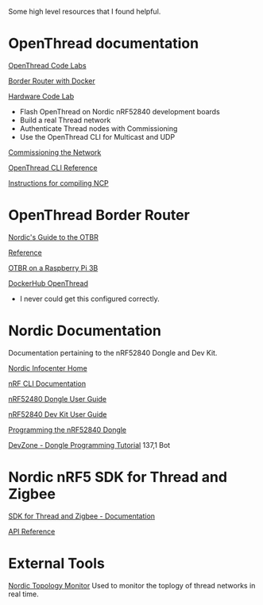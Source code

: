 Some high level resources that I found helpful.


# OpenThread documentation

[OpenThread Code Labs](https://openthread.io/guides)

[Border Router with Docker](https://openthread.io/guides#border_router_with_docker)

[Hardware Code Lab](https://openthread.io/guides#hardware_codelab)
- Flash OpenThread on Nordic nRF52840 development boards
- Build a real Thread network
- Authenticate Thread nodes with Commissioning
- Use the OpenThread CLI for Multicast and UDP

[Commissioning the Network](https://openthread.io/guides/build/commissioning)

[OpenThread CLI Reference](https://embarc.org/embarc_osp/doc/build/html/example/example/baremetal/openthread/cli/OT_CLI.html#commissioner-start-provisioningurl)

[Instructions for compiling NCP](https://openthread.io/platforms/co-processor/firmware)








# OpenThread Border Router

[Nordic's Guide to the OTBR](https://infocenter.nordicsemi.com/topic/com.nordic.infocenter.thread_zigbee.v3.0.0/thread_border_router.html)

[Reference](https://openthread.io/guides/border-router/external-commissioning#manual)

[OTBR on a Raspberry Pi 3B](https://openthread.io/guides/border-router/raspberry-pi-3b)

[DockerHub OpenThread](https://hub.docker.com/u/openthread/)
- I never could get this configured correctly.








# Nordic Documentation
Documentation pertaining to the nRF52840 Dongle and Dev Kit.

[Nordic Infocenter Home](https://infocenter.nordicsemi.com)

[nRF CLI Documentation](https://infocenter.nordicsemi.com/pdf/nRF5x_Command_Line_Tools_v1.0.pdf)

[nRF52480 Dongle User Guide](https://infocenter.nordicsemi.com/pdf/nRF52840_Dongle_User_Guide_v1.1.pdf)

[nRF52840 Dev Kit User Guide](https://infocenter.nordicsemi.com/pdf/nRF52840_DK_User_Guide_v1.4.pdf)

[Programming the nRF52840 Dongle](https://infocenter.nordicsemi.com/topic/ug_nrf52840_dongle/UG/nrf52840_Dongle/programming.html)

[DevZone - Dongle Programming Tutorial](https://devzone.nordicsemi.com/nordic/short-range-guides/b/getting-started/posts/nrf52840-dongle-programming-tutorial)
                                                                                                                            137,1         Bot







# Nordic nRF5 SDK for Thread and Zigbee

[SDK for Thread and Zigbee - Documentation](https://infocenter.nordicsemi.com/topic/struct_sdk/struct/sdk_thread_zigbee_latest.html)

[API Reference](https://infocenter.nordicsemi.com/topic/sdk_tz_v4.0.0/index.html)








# External Tools

[Nordic Topology Monitor](https://www.nordicsemi.com/Software-and-Tools/Development-Tools/nRF-Thread-topology-monitor)
Used to monitor the toplogy of thread networks in real time.
